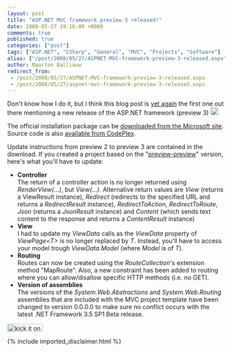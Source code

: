 ```yaml
---
layout: post
title: "ASP.NET MVC framework preview 3 released!"
date: 2008-05-27 19:16:00 +0000
comments: true
published: true
categories: ["post"]
tags: ["ASP.NET", "CSharp", "General", "MVC", "Projects", "Software"]
alias: ["/post/2008/05/27/ASPNET-MVC-framework-preview-3-released.aspx", "/post/2008/05/27/aspnet-mvc-framework-preview-3-released.aspx"]
author: Maarten Balliauw
redirect_from:
 - /post/2008/05/27/ASPNET-MVC-framework-preview-3-released.aspx
 - /post/2008/05/27/aspnet-mvc-framework-preview-3-released.aspx
---
```

<p>
Don&#39;t know how I do it, but I think this blog post is <a href="/post/2008/03/ASPNET-MVC-Framework-out-on-CodePlex.aspx" target="_blank">yet again</a> the first one out there mentioning a new release of the ASP.NET framework (preview 3)&nbsp;<img src="/admin/tiny_mce/plugins/emotions/images/smiley-cool.gif" border="0" alt="Cool" title="Cool" width="18" height="18" /> 
</p>
<p>
The official&nbsp;installation package can be <a href="http://www.microsoft.com/downloads/details.aspx?FamilyId=92F2A8F0-9243-4697-8F9A-FCF6BC9F66AB&amp;displaylang=en" target="_blank">downloaded from the Microsoft site</a>. Source code is also <a href="http://www.codeplex.com/aspnet/Release/ProjectReleases.aspx?ReleaseId=13792" target="_blank">available from CodePlex</a>. 
</p>
<p>
Update instructions from preview 2 to preview 3 are contained in the download. If you created a project based on the &quot;<a href="http://www.codeplex.com/aspnet/Release/ProjectReleases.aspx?ReleaseId=12640" target="_blank">preview-preview</a>&quot; version, here&#39;s what you&#39;ll have to update:
</p>
<ul>
	<li><strong>Controller</strong><br />
	The return of a controller action is no longer returned using <em>RenderView(...)</em>, but <em>View(...).</em> Alternative return values are <em>View</em> (returns a ViewResult instance), <em>Redirect</em> (redirects to the specified URL and returns a <em>RedirectResult</em> instance), <em>RedirectToAction</em>, <em>RedirectToRoute</em>, <em>Json</em> (returns a <em>JsonResult</em> instance) and <em>Content</em> (which sends&nbsp;text content to the response and returns a <em>ContentResult</em> instance)<br />
	</li>
	<li><strong>View</strong><br />
	I had to update my <em>ViewData</em> calls as the <em>ViewData</em> property of <em>ViewPage&lt;T&gt;</em> is no longer replaced by <em>T</em>.&nbsp;Instead, you&#39;ll have to access your model trough <em>ViewData.Model</em> (where <em>Model </em>is of <em>T</em>).<br />
	</li>
	<li><strong>Routing</strong><br />
	Routes can now be created using the <em>RouteCollection</em>&#39;s extension method &quot;MapRoute&quot;. Also, a new constraint has been added to routing where you can allow/disallow specific HTTP methods (i.e. no GET).<br />
	</li>
	<li><strong>Version of assemblies</strong><br />
	The versions of the <em>System.Web.Abstractions</em> and <em>System.Web.Routing</em> assemblies that are included with the MVC project template have been changed to version 0.0.0.0 to make sure no conflict occurs with the latest .NET Framework 3.5 SP1 Beta release.</li>
</ul>
<p>
<a href="http://www.dotnetkicks.com/kick/?url=/post/2008/05/ASPNET-MVC-framework-preview-3-released.aspx&amp;title=ASP.NET MVC framework preview 3 released!"><img src="http://www.dotnetkicks.com/Services/Images/KickItImageGenerator.ashx?url=/post/2008/05/ASPNET-MVC-framework-preview-3-released.aspx" border="0" alt="kick it on DotNetKicks.com" width="82" height="18" /> </a>
</p>

{% include imported_disclaimer.html %}
